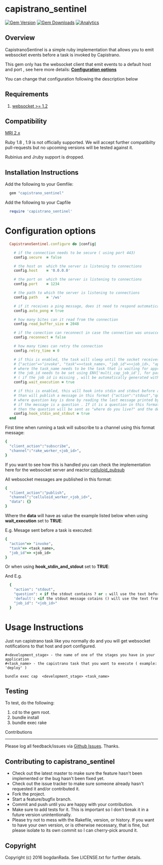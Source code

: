 capistrano_sentinel
===================

[![Gem Version](https://badge.fury.io/rb/capistrano_sentinel.svg)](http://badge.fury.io/rb/capistrano_sentinel) [![Gem Downloads](https://ruby-gem-downloads-badge.herokuapp.com/capistrano_sentinel?type=total&style=dynamic)](https://github.com/bogdanRada/capistrano_sentinel) [![Analytics](https://ga-beacon.appspot.com/UA-72570203-1/bogdanRada/capistrano_sentinel)](https://github.com/bogdanRada/capistrano_sentinel)

Overview
--------

CapistranoSentinel is a simple ruby implementation that allows you to emit websocket events before a task is invoked by Capistrano.

This gem only has the websocket client that emit events to a default host and port , see here more details: **[Configuration options](#configuration-options)**

You can change that configuration following the description below

Requirements
------------

1.	[websocket >= 1.2](https://github.com/imanel/websocket-ruby)

Compatibility
-------------

[MRI 2.x](http://www.ruby-lang.org)

Ruby 1.8 , 1.9 is not officially supported. We will accept further compatibilty pull-requests but no upcoming versions will be tested against it.

Rubinius and Jruby support is dropped.

Installation Instructions
-------------------------

Add the following to your Gemfile:

```ruby
  gem "capistrano_sentinel"
```

Add the following to your Capfile

```ruby
  require 'capistrano_sentinel'
```

Configuration options
=====================

```ruby
  CapistranoSentinel.configure do |config|

    # if the connection needs to be secure ( using port 443)
    config.secure  = false

    # the host on  which the server is listening to connections
    config.host    = '0.0.0.0'

    # the port on  which the server is listening to connections
    config.port    = 1234

    # the path to which the server is listening to connections
    config.path    = '/ws'

    # if it receives a ping message, does it need to respond automatically
    config.auto_pong = true

    # how many bites can it read from the connection
    config.read_buffer_size = 2048

    # if the conection can reconnect in case the connection was unsuccessful
    config.reconnect = false

    # how many times can retry the connection
    config.retry_time = 0  

    # if this is enabled, the task will sleep until the socket receives a message back in this format
    # {"action"=>"invoke", "task"=><task_name>, "job_id"=><job_id>, "approved"=>"yes"},
    # where the task_name needs to be the task that is waiting for approval and
    # the job_id needs to be set using ENV['multi_cap_job_id'], for parallel processing
    # ( if the job id is missing , will be automatically generated with SecureRandom.uuid)
    config.wait_execution = true

    # if this is enabled, this will hook into stdin and stdout before a task is executed and if stdin is needed
    # than will publish a message in this format {"action":"stdout","question":"<the stdout message>",default:"", "job_id":"<job_id>" }
    # where question key is done by reading the last message printed by the task and parsing the message to detect
    # if the message is a question . If it is a question in this format ( e.g. "where do you live?(Y/N)")
    # then the question will be sent as "where do you live?" and the default will be "Y/N"
    config.hook_stdin_and_stdout = true
  end
```

First time when running a task will subscribe to a channel using this format message:

```ruby
{     
  "client_action":"subscribe",
  "channel":"rake_worker_<job_id>",
}
```

If you want to see how this is handled you can check the implementation here for the websocket server and reactor:[celluloid_pubsub](https://github.com/bogdanRada/celluloid_pubsub)

All websocket messages are published in this format:

```ruby
{     
  "client_action":"publish",
  "channel":"celluloid_worker_<job_id>",
  "data": {}
}
```

Where the **data** will have as value the example listed below when using **wait_execution** set to **TRUE**:

E.g. Mesage sent before a task is executed:

```ruby
{     
  "action"=> "invoke",
  "task"=> <task_name>,
  "job_id"=> <job_id>
}
```

Or when using **hook_stdin_and_stdout** set to **TRUE**:

And E.g.

```ruby
  {
    "action": "stdout",
    "question": < if the stdout contains ? or : will use the text before that character >,
    'default': <if the stdout message cotains () will use the text from within, otherwise string blank >,
    "job_id": "<job_id>"
  }
```

Usage Instructions
==================

Just run capistrano task like you normally do and you will get websocket notifications to that host and port configured.

```shell
#<development_stage> - the name of one of the stages you have in your application
#<task_name> - the capistrano task that you want to execute ( example: 'deploy' )

bundle exec cap  <development_stage> <task_name>  
```

Testing
-------

To test, do the following:

1.	cd to the gem root.
2.	bundle install
3.	bundle exec rake

Contributions

---

Please log all feedback/issues via [Github Issues](http://github.com/bogdanRada/capistrano_sentinel/issues). Thanks.

Contributing to capistrano_sentinel
-----------------------------------

-	Check out the latest master to make sure the feature hasn't been implemented or the bug hasn't been fixed yet.
-	Check out the issue tracker to make sure someone already hasn't requested it and/or contributed it.
-	Fork the project.
-	Start a feature/bugfix branch.
-	Commit and push until you are happy with your contribution.
-	Make sure to add tests for it. This is important so I don't break it in a future version unintentionally.
-	Please try not to mess with the Rakefile, version, or history. If you want to have your own version, or is otherwise necessary, that is fine, but please isolate to its own commit so I can cherry-pick around it.

Copyright
---------

Copyright (c) 2016 bogdanRada. See LICENSE.txt for further details.
